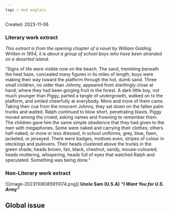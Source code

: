 ```yaml
---
tags : mod englais
---
```

Created: 2023-11-06

### Literary work extract
*This extract is from the opening chapter of a novel by William Golding. Written in 1954, it is about a group of school boys who have been stranded on a deserted island.* 

"Signs of life were visible now on the beach. The sand, trembling beneath the heat haze, concealed many figures in its miles of length; boys were making their way toward the platform through the hot, dumb sand. Three small children, no older than Johnny, appeared from startlingly close at hand, where they had been gorging fruit in the forest. A dark little boy, not much younger than Piggy, parted a tangle of undergrowth, walked on to the platform, and smiled cheerfully at everybody. More and more of them came. Taking their cue from the innocent Johnny, they sat down on the fallen palm trunks and waited. Ralph continued to blow short, penetrating blasts. Piggy moved among the crowd, asking names and frowning to remember them. The children gave him the same simple obedience that they had given to the men with megaphones. Some were naked and carrying their clothes; others half-naked, or more or less dressed, in school uniforms, grey, blue, fawn, jacketed, or jerseyed. There were badges, mottoes even, stripes of colour in stockings and pullovers. Their heads clustered above the trunks in the green shade; heads brown, fair, black, chestnut, sandy, mouse-coloured; heads muttering, whispering, heads full of eyes that watched Ralph and speculated. Something was being done."


### Non-Literary work extract
![[image-20231106085911074.png]]
 **Uncle Sam (U.S.A)**
**_“I Want You for U.S. Army”_**

## Global issue